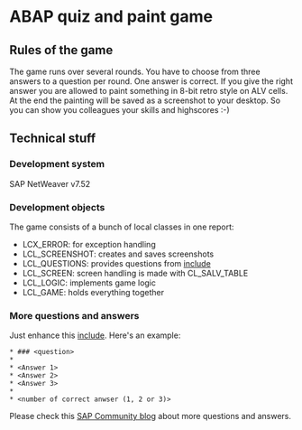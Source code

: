 # ABAP quiz and paint game

## Rules of the game

The game runs over several rounds. You have to choose from three answers to a question per round. One answer is correct. If you give the right answer you are allowed to paint something in 8-bit retro style on ALV cells. At the end the painting will be saved as a screenshot to your desktop. So you can show you colleagues your skills and highscores :-)

## Technical stuff

### Development system

SAP NetWeaver v7.52

### Development objects

The game consists of a bunch of local classes in one report:

* LCX_ERROR: for exception handling
* LCL_SCREENSHOT: creates and saves screenshots
* LCL_QUESTIONS: provides questions from [include](https://github.com/Keller-Michael/ABAP_quiz_and_paint_game/blob/main/src/zqpg_questions_and_answers.prog.abap) 
* LCL_SCREEN: screen handling is made with CL_SALV_TABLE
* LCL_LOGIC: implements game logic
* LCL_GAME: holds everything together

### More questions and answers

Just enhance this [include](https://github.com/Keller-Michael/ABAP_quiz_and_paint_game/blob/main/src/zqpg_questions_and_answers.prog.abap). Here's an example:

```
* ### <question>
*
* <Answer 1>
* <Answer 2>
* <Answer 3>
*
* <number of correct anwser (1, 2 or 3)>
```

Please check this [SAP Community blog](https://blogs.sap.com/2021/02/07/quiz-questions-for-abap-quiz-and-paint-game/) about more questions and answers.

